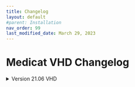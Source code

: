 ```yaml
---
title: Changelog
layout: default
#parent: Installation
nav_order: 99
last_modified_date: March 29, 2023
---
```

# Medicat VHD Changelog

<details markdown="block">
<summary>Version 21.06 VHD</summary>


Changelog for v21.06 VHD:
----

### Added:
* Discord
* All Visual C++ Redistributables (2005 - 2019)
* Dot Net Framework v6.0.0 Preview 5
* VLC Player x64 v3.0.14
* 7-Zip x64 v21.02 aplha
* Notepad++ v8.1
* Google Chrome v91.0.4472.114 (Official x64) with uBlock Origin (ad blocker) installed.
* "Take Ownership" context menu registry entry.
* "Small Taskbar Icons" registry hack, since the taskbar for Windows 11 lacks the traditional "Use small taskber icons" in the settings.

### Removed: 
* Telemetry as much as possible, everything tweaked for performance and privacy to the best of my ability.
* Bloatware stripped out using NTLite. Leftover apps uninstalled manually after installation.
* Hibernation disabled.
* Pagefile disabled.
* System Restore disabled, but still functional if you want it back on again.

### Updated Apps and Changes:
* Jayro's Lockpick (updated by @AAA3A)
* Jayro's Toolbox is now a shortcut box in the Start Menu. Click it to open it and show the tool icons.
* Due to changes in Windows 11, I'm unable to make a God Mode shortcut on the Desktop. I had to seek out a new option, so God Mode is now pinned to the Start Menu. Open it, and it will list everything God Mode has to offer as shortcuts.
* The only drivers added were installed silently by Windows after installation. These are AMD chipset and APU drivers, and possibly others.

### Fixed:
* TPM 2.0 patched and working.
* Windows Update and the Microsoft Store are now working in this build.
* Removed bandwidth limitations.
* Further improvements to overall system stability and other minor adjustments have been made to enhance the user experience.

### Known issues:
* Middle-clicking an already open app in the taskbar doesn't open another instance of the running app like you'd think, this could just be a minor Windows regression. This was found out by Linus Sebastion on Linus Tech Tips, so props to him for discovering this bug.
* Once in a while a 'feature update' for handwriting stuff pops up trying to install and it will fail, and can be completely ignored as it's harmless. Just an annoying nag on occasion.
</details>

